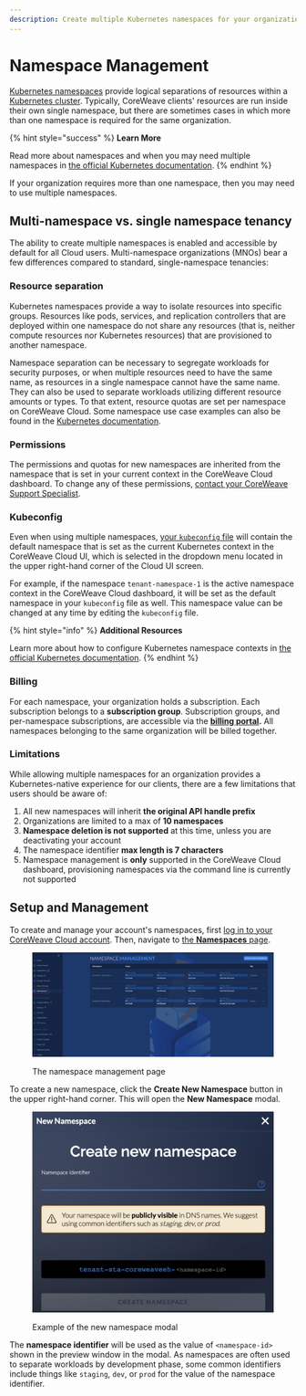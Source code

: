 ```yaml
---
description: Create multiple Kubernetes namespaces for your organization
---
```


# Namespace Management

[Kubernetes namespaces](https://kubernetes.io/docs/concepts/overview/working-with-objects/namespaces/) provide logical separations of resources within a [Kubernetes cluster](https://kubernetes.io/docs/concepts/architecture/). Typically, CoreWeave clients' resources are run inside their own single namespace, but there are sometimes cases in which more than one namespace is required for the same organization.

{% hint style="success" %}
**Learn More**

Read more about namespaces and when you may need multiple namespaces in [the official Kubernetes documentation](https://kubernetes.io/docs/concepts/overview/working-with-objects/namespaces/#when-to-use-multiple-namespaces).
{% endhint %}

If your organization requires more than one namespace, then you may need to use multiple namespaces.

## Multi-namespace vs. single namespace tenancy

The ability to create multiple namespaces is enabled and accessible by default for all Cloud users. Multi-namespace organizations (MNOs) bear a few differences compared to standard, single-namespace tenancies:

### Resource separation

Kubernetes namespaces provide a way to isolate resources into specific groups. Resources like pods, services, and replication controllers that are deployed within one namespace do not share any resources (that is, neither compute resources nor Kubernetes resources) that are provisioned to another namespace.

Namespace separation can be necessary to segregate workloads for security purposes, or when multiple resources need to have the same name, as resources in a single namespace cannot have the same name. They can also be used to separate workloads utilizing different resource amounts or types. To that extent, resource quotas are set per namespace on CoreWeave Cloud. Some namespace use case examples can also be found in the [Kubernetes documentation](https://kubernetes.io/docs/tasks/administer-cluster/namespaces/#understanding-the-motivation-for-using-namespaces).

### Permissions

The permissions and quotas for new namespaces are inherited from the namespace that is set in your current context in the CoreWeave Cloud dashboard. To change any of these permissions, [contact your CoreWeave Support Specialist](https://cloud.coreweave.com/contact).&#x20;

### Kubeconfig

Even when using multiple namespaces, [your `kubeconfig` file](../coreweave-kubernetes/getting-started.md#obtaining-coreweave-access-credentials) will contain the default namespace that is set as the current Kubernetes context in the CoreWeave Cloud UI, which is selected in the dropdown menu located in the upper right-hand corner of the Cloud UI screen.

For example, if the namespace `tenant-namespace-1` is the active namespace context in the CoreWeave Cloud dashboard, it will be set as the default namespace in your `kubeconfig` file as well. This namespace value can be changed at any time by editing the `kubeconfig` file.

{% hint style="info" %}
**Additional Resources**

Learn more about how to configure Kubernetes namespace contexts in [the official Kubernetes documentation](https://kubernetes.io/docs/tasks/access-application-cluster/configure-access-multiple-clusters/).
{% endhint %}

### Billing

For each namespace, your organization holds a subscription. Each subscription belongs to a **subscription group**. Subscription groups, and per-namespace subscriptions, are accessible via the [**billing portal**](billing-portal.md)**.** All namespaces belonging to the same organization will be billed together.

### Limitations

While allowing multiple namespaces for an organization provides a Kubernetes-native experience for our clients, there are a few limitations that users should be aware of:

1. All new namespaces will inherit **the original API handle prefix**
2. Organizations are limited to a max of **10 namespaces**
3. **Namespace deletion is not supported** at this time, unless you are deactivating your account
4. The namespace identifier **max length is 7 characters**
5. Namespace management is **only** supported in the CoreWeave Cloud dashboard, provisioning namespaces via the command line is currently not supported

## Setup and Management

To create and manage your account's namespaces, first [log in to your CoreWeave Cloud account](https://cloud.coreweave.com). Then, navigate to [the **Namespaces** page](https://cloud.staging.coreweave.com/namespaces).

<figure><img src="../.gitbook/assets/image (3) (4).png" alt="Screenshot of the namespace management page"><figcaption><p>The namespace management page</p></figcaption></figure>

To create a new namespace, click the **Create New Namespace** button in the upper right-hand corner. This will open the **New Namespace** modal.

<figure><img src="../.gitbook/assets/image (4) (1).png" alt="Screenshot of The new namespace modal"><figcaption><p>Example of the new namespace modal</p></figcaption></figure>

The **namespace identifier** will be used as the value of `<namespace-id>` shown in the preview window in the modal. As namespaces are often used to separate workloads by development phase, some common identifiers include things like `staging`, `dev`, or `prod` for the value of the namespace identifier.
